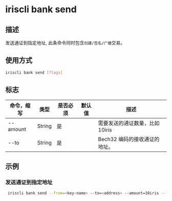 # iriscli bank send

## 描述

发送通证到指定地址, 此条命令同时包含`创建/签名/广播`交易。

## 使用方式

```bash
iriscli bank send [flags]
```

## 标志

| 命令，缩写       | 类型   | 是否必须 | 默认值                | 描述                                                         |
| ---------------- | ------ | -------- | --------------------- | ------------------------------------------------------------ |
| --amount         | String | 是       |                       | 需要发送的通证数量，比如10iris                               |
| --to             | String | 是       |                       | Bech32 编码的接收通证的地址。                                |

## 示例

### 发送通证到指定地址

```bash
 iriscli bank send --from=<key-name> --to=<address> --amount=10iris --fee=0.3iris --chain-id=irishub
```
